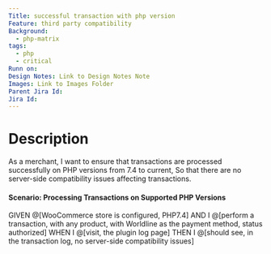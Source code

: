 ```yaml
---
Title: successful transaction with php version
Feature: third party compatibility
Background:
  - php-matrix
tags:
  - php
  - critical
Runn on: 
Design Notes: Link to Design Notes Note
Images: Link to Images Folder
Parent Jira Id: 
Jira Id: 
---
```


# Description

As a merchant,
I want to ensure that transactions are processed successfully on PHP versions from 7.4 to current,
So that there are no server-side compatibility issues affecting transactions.

#### Scenario: Processing Transactions on Supported PHP Versions

GIVEN @[WooCommerce store is configured, PHP7.4]
AND I @[perform a transaction, with any product, with Worldline as the payment method, status authorized]
WHEN I @[visit, the plugin log page]
THEN I @[should see, in the transaction log, no server-side compatibility issues]
